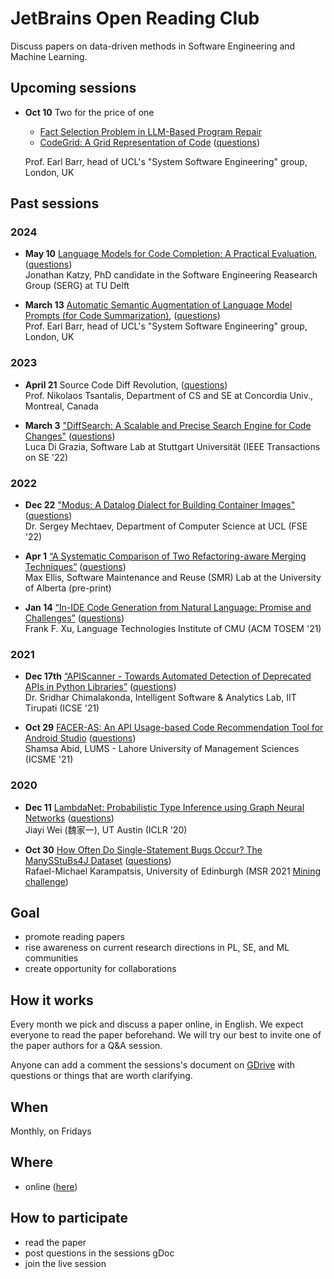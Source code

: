 # JetBrains Open Reading Club

Discuss papers on data-driven methods in Software Engineering and Machine Learning.

## Upcoming sessions
 - **Oct 10** Two for the price of one
    * [Fact Selection Problem in LLM-Based Program Repair](https://arxiv.org/pdf/2404.05520)
    * [CodeGrid: A Grid Representation of Code](https://discovery.ucl.ac.uk/id/eprint/10175716/1/3597926.3598141.pdf) ([questions](https://docs.google.com/document/d/1F0DXUs8nfnwEUEPCAwNqivMWg4NIi1PIh1dpvjqATS4/edit))
 
   Prof. Earl Barr, head of UCL's "System Software Engineering" group, London, UK
 
## Past sessions

### 2024
 - **May 10** [Language Models for Code Completion: A Practical Evaluation](https://arxiv.org/abs/2402.16197), ([questions](https://docs.google.com/document/d/1J4GFZ7Z0fq37F1x6EYB9DSvEPhqo2zPp09iz7sqJqTY/edit?usp=sharing)) </br>
    Jonathan Katzy, PhD candidate in the Software Engineering Reasearch Group (SERG) at TU Delft

 - **March 13** [Automatic Semantic Augmentation of Language Model Prompts (for Code Summarization)](https://drive.google.com/file/d/15ufshKvon6Qd7S2ZoW8LnyIROVvCfi85/view?usp=sharing), ([questions](https://docs.google.com/document/d/1m1BqJG0m4JjiaVsdi0UMFAcH5r3GYGCsssprXgBnmUY/edit?usp=sharing)) </br>
   Prof. Earl Barr, head of UCL's "System Software Engineering" group, London, UK


### 2023
 -  **April 21** Source Code Diff Revolution, ([questions](https://docs.google.com/document/d/1OCutCmaHb-birSPHMq1GVnXqHhfIxiu8ysfrpC52z58/edit)) </br>
    Prof. Nikolaos Tsantalis, Department of CS and SE at Concordia Univ., Montreal, Canada

 - **March 3** ["DiffSearch: A Scalable and Precise Search Engine for Code Changes"](https://drive.google.com/file/d/1DG7N3jo7YK1tXAFFr7H33MijBubm0Og4/view?usp=sharing) ([questions](https://docs.google.com/document/d/1VGpTwUzxiwmahINcYlchjYOIcfIHaCFObHoozytwrrc/edit?usp=sharing)) </br>
   Luca Di Grazia, Software Lab at Stuttgart Universität (IEEE Transactions on SE '22)


### 2022

 - **Dec 22** ["Modus: A Datalog Dialect for Building Container Images"](https://drive.google.com/file/d/1gtz4UBRY3iX-0x6R9qn4aIzgTPvBo9Mo/view?usp=sharing) ([questions](https://docs.google.com/document/d/1mkZ0Odub7V8ey0RNSZCfmmZyx41FWsdmdN7TrObjgvU/edit?usp=sharing)) </br>
   Dr. Sergey Mechtaev, Department of Computer Science at UCL (FSE '22)


 - **Apr 1** [“A Systematic Comparison of Two Refactoring-aware Merging Techniques”](https://drive.google.com/file/d/1P7XssemQsJgQ2w5noeS_yJoK6IIXxRKB/view?usp=sharing) ([questions](https://docs.google.com/document/d/1LfnDhUjTAabgB2D2DpbVa3PHsIwGRpdGcewhX4YZr1Y/edit?usp=sharing)) </br>
   Max Ellis, Software Maintenance and Reuse (SMR) Lab at the University of Alberta (pre-print)

 - **Jan 14** [“In-IDE Code Generation from Natural Language: Promise and Challenges”](https://drive.google.com/file/d/1Oimqq8_A_TyAQVbWSYO24K95nVEQtcbO/view?usp=sharing) ([questions](https://docs.google.com/document/d/1eni_zJvU9qL7oo8xKfisR3yREj4g5UhwG2MIRulb7PY/edit)) </br>
   Frank F. Xu, Language Technologies Institute of CMU (ACM TOSEM '21)


### 2021

- **Dec 17th** [“APIScanner - Towards Automated Detection of Deprecated APIs in Python Libraries”](https://drive.google.com/file/d/1L9gX3Eu4DBf0sS_1XyCvrApuOOZ7x-51/view?usp=sharing) ([questions](https://docs.google.com/document/d/1MeKrThVYIUrWBhMzWTwBmbsCswlkPY1RufWZocml2rA/edit?usp=sharing)) </br>
   Dr. Sridhar Chimalakonda, Intelligent Software & Analytics Lab, IIT Tirupati (ICSE '21)

 - **Oct 29** [FACER-AS: An API Usage-based Code Recommendation Tool for Android Studio](https://drive.google.com/file/d/1Nulfb60J4hnjzvckBj35wp5BWOQzvmJ8/view?usp=sharing) ([questions](https://docs.google.com/document/d/1Ee7T3Vap_ImpMR0cFzvjUysSuXAzqZzy9WaESq1XhPE/edit?usp=sharing)) </br>
   Shamsa Abid, LUMS - Lahore University of Management Sciences (ICSME '21)

### 2020

 - **Dec 11**
    [LambdaNet: Probabilistic Type Inference using Graph Neural Networks](https://drive.google.com/file/d/1fADxQ7fkRf-7Y_S00pX476Th9zFkkWYr/view) ([questions](https://docs.google.com/document/d/1DMJqysL_BBJxiXiFvSl-VotYykrwPcbk_pEhMQ1ph4U/edit)) </br>
   Jiayi Wei (魏家一), UT Austin (ICLR '20)

 - **Oct 30**
    [How Often Do Single-Statement Bugs Occur? The ManySStuBs4J Dataset](https://drive.google.com/file/d/1UjugdnfAvXXuXFe9LtwnLOjnviX2PP6w/view?usp=sharing) ([questions](https://docs.google.com/document/d/1crcXMEw4o4pZzi4Ak2ETSDlUkcZkj7ZXK_MfpoeWQ4Y/edit#)) </br>
    Rafael-Michael Karampatsis, University of Edinburgh (MSR 2021 [Mining challenge](https://conf.researchr.org/track/msr-2021/msr-2021-mining-challenge#Call-for-Mining-Challenge-Papers))


## Goal

- promote reading papers
- rise awareness on current research directions in PL, SE, and ML communities
- create opportunity for collaborations


## How it works

Every month we pick and discuss a paper online, in English. We expect everyone to read the paper beforehand. We will try our best to invite one of the paper authors for a Q&A session.

Anyone can add a comment the sessions's document on [GDrive](https://drive.google.com/drive/folders/1ERtBPYEpYPA6DYKWDrvxpwVfKyyQjTBq) with questions or things that are worth clarifying.


## When

Monthly, on Fridays


## Where

- online ([here](https://meet.google.com/azt-gvmb-goe))


## How to participate

- read the paper
- post questions in the sessions gDoc
- join the live session

